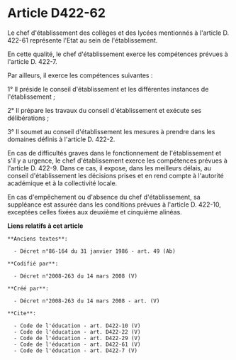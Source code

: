 # Article D422-62

Le chef d'établissement des collèges et des lycées mentionnés à l'article D. 422-61 représente l'Etat au sein de
l'établissement. 

En cette qualité, le chef d'établissement exerce les compétences prévues à l'article D. 422-7. 

Par ailleurs, il exerce les compétences suivantes : 

1° Il préside le conseil d'établissement et les différentes instances de l'établissement ; 

2° Il prépare les travaux du conseil d'établissement et exécute ses délibérations ; 

3° Il soumet au conseil d'établissement les mesures à prendre dans les domaines définis à l'article D. 422-2. 

En cas de difficultés graves dans le fonctionnement de l'établissement et s'il y a urgence, le chef d'établissement exerce
les compétences prévues à l'article D. 422-9. Dans ce cas, il expose, dans les meilleurs délais, au conseil d'établissement
les décisions prises et en rend compte à l'autorité académique et à la collectivité locale. 

En cas d'empêchement ou d'absence du chef d'établissement, sa suppléance est assurée dans les conditions prévues à l'article
D. 422-10, exceptées celles fixées aux deuxième et cinquième alinéas.

**Liens relatifs à cet article**

	**Anciens textes**:

	  - Décret n°86-164 du 31 janvier 1986 - art. 49 (Ab)

	**Codifié par**:

	  - Décret n°2008-263 du 14 mars 2008 (V)

	**Créé par**:

	  - Décret n°2008-263 du 14 mars 2008 - art. (V)

	**Cite**:

	  - Code de l'éducation - art. D422-10 (V)
	  - Code de l'éducation - art. D422-22 (V)
	  - Code de l'éducation - art. D422-29 (V)
	  - Code de l'éducation - art. D422-61 (V)
	  - Code de l'éducation - art. D422-7 (V)
